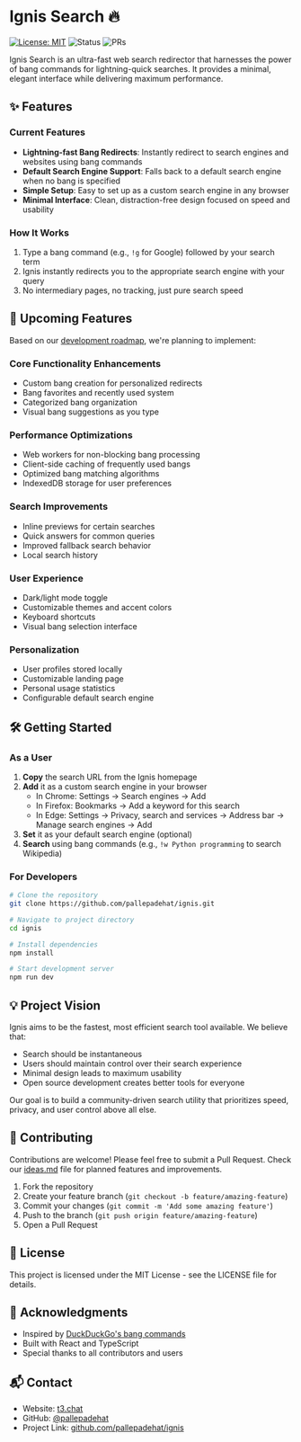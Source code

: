 # Ignis Search 🔥

[![License: MIT](https://img.shields.io/badge/License-MIT-blue.svg)](https://opensource.org/licenses/MIT)
![Status](https://img.shields.io/badge/Status-Active-green)
![PRs](https://img.shields.io/badge/PRs-Welcome-brightgreen)

Ignis Search is an ultra-fast web search redirector that harnesses the power of bang commands for lightning-quick searches. It provides a minimal, elegant interface while delivering maximum performance.

## ✨ Features

### Current Features

- **Lightning-fast Bang Redirects**: Instantly redirect to search engines and websites using bang commands
- **Default Search Engine Support**: Falls back to a default search engine when no bang is specified
- **Simple Setup**: Easy to set up as a custom search engine in any browser
- **Minimal Interface**: Clean, distraction-free design focused on speed and usability

### How It Works

1. Type a bang command (e.g., `!g` for Google) followed by your search term
2. Ignis instantly redirects you to the appropriate search engine with your query
3. No intermediary pages, no tracking, just pure search speed

## 🚀 Upcoming Features

Based on our [development roadmap](ideas.md), we're planning to implement:

### Core Functionality Enhancements
- Custom bang creation for personalized redirects
- Bang favorites and recently used system
- Categorized bang organization
- Visual bang suggestions as you type

### Performance Optimizations
- Web workers for non-blocking bang processing
- Client-side caching of frequently used bangs
- Optimized bang matching algorithms
- IndexedDB storage for user preferences

### Search Improvements
- Inline previews for certain searches
- Quick answers for common queries
- Improved fallback search behavior
- Local search history

### User Experience
- Dark/light mode toggle
- Customizable themes and accent colors
- Keyboard shortcuts
- Visual bang selection interface

### Personalization
- User profiles stored locally
- Customizable landing page
- Personal usage statistics
- Configurable default search engine

## 🛠️ Getting Started

### As a User

1. **Copy** the search URL from the Ignis homepage
2. **Add** it as a custom search engine in your browser
   - In Chrome: Settings → Search engines → Add
   - In Firefox: Bookmarks → Add a keyword for this search
   - In Edge: Settings → Privacy, search and services → Address bar → Manage search engines → Add
3. **Set** it as your default search engine (optional)
4. **Search** using bang commands (e.g., `!w Python programming` to search Wikipedia)

### For Developers

```bash
# Clone the repository
git clone https://github.com/pallepadehat/ignis.git

# Navigate to project directory
cd ignis

# Install dependencies
npm install

# Start development server
npm run dev
```

## 💡 Project Vision

Ignis aims to be the fastest, most efficient search tool available. We believe that:

- Search should be instantaneous
- Users should maintain control over their search experience
- Minimal design leads to maximum usability
- Open source development creates better tools for everyone

Our goal is to build a community-driven search utility that prioritizes speed, privacy, and user control above all else.

## 🤝 Contributing

Contributions are welcome! Please feel free to submit a Pull Request. Check our [ideas.md](ideas.md) file for planned features and improvements.

1. Fork the repository
2. Create your feature branch (`git checkout -b feature/amazing-feature`)
3. Commit your changes (`git commit -m 'Add some amazing feature'`)
4. Push to the branch (`git push origin feature/amazing-feature`)
5. Open a Pull Request

## 📜 License

This project is licensed under the MIT License - see the LICENSE file for details.

## 🙏 Acknowledgments

- Inspired by [DuckDuckGo's bang commands](https://duckduckgo.com/bang.html)
- Built with React and TypeScript
- Special thanks to all contributors and users

## 📬 Contact

- Website: [t3.chat](https://t3.chat)
- GitHub: [@pallepadehat](https://github.com/pallepadehat)
- Project Link: [github.com/pallepadehat/ignis](https://github.com/pallepadehat/ignis)
